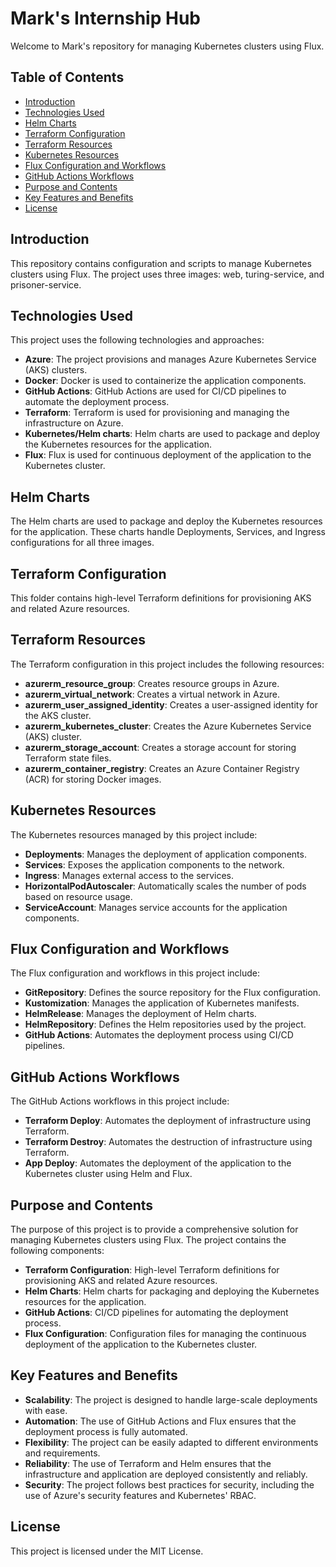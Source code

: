 # Mark's Internship Hub

Welcome to Mark's repository for managing Kubernetes clusters using Flux.

## Table of Contents

- [Introduction](#introduction)
- [Technologies Used](#technologies-used)
- [Helm Charts](#helm-charts)
- [Terraform Configuration](#terraform-configuration)
- [Terraform Resources](#terraform-resources)
- [Kubernetes Resources](#kubernetes-resources)
- [Flux Configuration and Workflows](#flux-configuration-and-workflows)
- [GitHub Actions Workflows](#github-actions-workflows)
- [Purpose and Contents](#purpose-and-contents)
- [Key Features and Benefits](#key-features-and-benefits)
- [License](#license)

## Introduction

This repository contains configuration and scripts to manage Kubernetes clusters using Flux. The project uses three images: web, turing-service, and prisoner-service.

## Technologies Used

This project uses the following technologies and approaches:
- **Azure**: The project provisions and manages Azure Kubernetes Service (AKS) clusters.
- **Docker**: Docker is used to containerize the application components.
- **GitHub Actions**: GitHub Actions are used for CI/CD pipelines to automate the deployment process.
- **Terraform**: Terraform is used for provisioning and managing the infrastructure on Azure.
- **Kubernetes/Helm charts**: Helm charts are used to package and deploy the Kubernetes resources for the application.
- **Flux**: Flux is used for continuous deployment of the application to the Kubernetes cluster.

## Helm Charts

The Helm charts are used to package and deploy the Kubernetes resources for the application. These charts handle Deployments, Services, and Ingress configurations for all three images.

## Terraform Configuration

This folder contains high-level Terraform definitions for provisioning AKS and related Azure resources.

## Terraform Resources

The Terraform configuration in this project includes the following resources:
- **azurerm_resource_group**: Creates resource groups in Azure.
- **azurerm_virtual_network**: Creates a virtual network in Azure.
- **azurerm_user_assigned_identity**: Creates a user-assigned identity for the AKS cluster.
- **azurerm_kubernetes_cluster**: Creates the Azure Kubernetes Service (AKS) cluster.
- **azurerm_storage_account**: Creates a storage account for storing Terraform state files.
- **azurerm_container_registry**: Creates an Azure Container Registry (ACR) for storing Docker images.

## Kubernetes Resources

The Kubernetes resources managed by this project include:
- **Deployments**: Manages the deployment of application components.
- **Services**: Exposes the application components to the network.
- **Ingress**: Manages external access to the services.
- **HorizontalPodAutoscaler**: Automatically scales the number of pods based on resource usage.
- **ServiceAccount**: Manages service accounts for the application components.

## Flux Configuration and Workflows

The Flux configuration and workflows in this project include:
- **GitRepository**: Defines the source repository for the Flux configuration.
- **Kustomization**: Manages the application of Kubernetes manifests.
- **HelmRelease**: Manages the deployment of Helm charts.
- **HelmRepository**: Defines the Helm repositories used by the project.
- **GitHub Actions**: Automates the deployment process using CI/CD pipelines.

## GitHub Actions Workflows

The GitHub Actions workflows in this project include:
- **Terraform Deploy**: Automates the deployment of infrastructure using Terraform.
- **Terraform Destroy**: Automates the destruction of infrastructure using Terraform.
- **App Deploy**: Automates the deployment of the application to the Kubernetes cluster using Helm and Flux.

## Purpose and Contents

The purpose of this project is to provide a comprehensive solution for managing Kubernetes clusters using Flux. The project contains the following components:
- **Terraform Configuration**: High-level Terraform definitions for provisioning AKS and related Azure resources.
- **Helm Charts**: Helm charts for packaging and deploying the Kubernetes resources for the application.
- **GitHub Actions**: CI/CD pipelines for automating the deployment process.
- **Flux Configuration**: Configuration files for managing the continuous deployment of the application to the Kubernetes cluster.

## Key Features and Benefits

- **Scalability**: The project is designed to handle large-scale deployments with ease.
- **Automation**: The use of GitHub Actions and Flux ensures that the deployment process is fully automated.
- **Flexibility**: The project can be easily adapted to different environments and requirements.
- **Reliability**: The use of Terraform and Helm ensures that the infrastructure and application are deployed consistently and reliably.
- **Security**: The project follows best practices for security, including the use of Azure's security features and Kubernetes' RBAC.

## License

This project is licensed under the MIT License.
